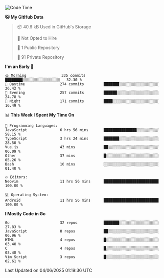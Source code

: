 
<!--START_SECTION:waka-->
![Code Time](http://img.shields.io/badge/Code%20Time-5%2C949%20hrs%2024%20mins-blue)

**🐱 My GitHub Data** 

> 📦 40.6 kB Used in GitHub's Storage 
 > 
> 🚫 Not Opted to Hire
 > 
> 📜 1 Public Repository 
 > 
> 🔑 91 Private Repository 
 > 
**I'm an Early 🐤** 

```text
🌞 Morning                335 commits         ████████░░░░░░░░░░░░░░░░░   32.30 % 
🌆 Daytime                274 commits         ███████░░░░░░░░░░░░░░░░░░   26.42 % 
🌃 Evening                257 commits         ██████░░░░░░░░░░░░░░░░░░░   24.78 % 
🌙 Night                  171 commits         ████░░░░░░░░░░░░░░░░░░░░░   16.49 % 
```


📊 **This Week I Spent My Time On** 

```text
💬 Programming Languages: 
JavaScript               6 hrs 56 mins       ███████████████░░░░░░░░░░   58.15 % 
TypeScript               3 hrs 24 mins       ███████░░░░░░░░░░░░░░░░░░   28.50 % 
Vue.js                   43 mins             ██░░░░░░░░░░░░░░░░░░░░░░░   06.09 % 
Other                    37 mins             █░░░░░░░░░░░░░░░░░░░░░░░░   05.26 % 
Bash                     10 mins             ░░░░░░░░░░░░░░░░░░░░░░░░░   01.40 % 

🔥 Editors: 
Neovim                   11 hrs 56 mins      █████████████████████████   100.00 % 

💻 Operating System: 
Android                  11 hrs 56 mins      █████████████████████████   100.00 % 
```

**I Mostly Code in Go** 

```text
Go                       32 repos            ███████░░░░░░░░░░░░░░░░░░   27.83 % 
JavaScript               8 repos             ██░░░░░░░░░░░░░░░░░░░░░░░   06.96 % 
HTML                     4 repos             █░░░░░░░░░░░░░░░░░░░░░░░░   03.48 % 
C                        4 repos             █░░░░░░░░░░░░░░░░░░░░░░░░   03.48 % 
Vim Script               3 repos             █░░░░░░░░░░░░░░░░░░░░░░░░   02.61 % 
```




 Last Updated on 04/06/2025 01:19:36 UTC
<!--END_SECTION:waka-->
